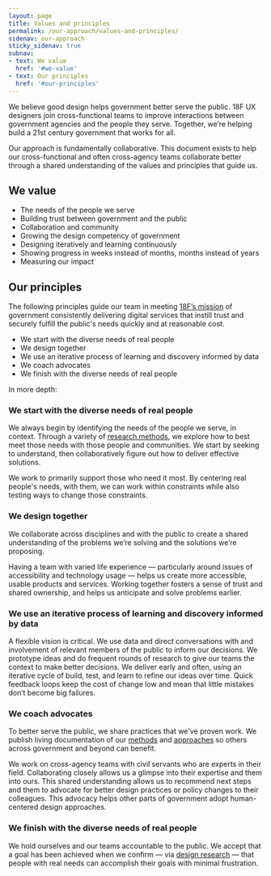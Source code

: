 ```yaml
---
layout: page
title: Values and principles
permalink: /our-approach/values-and-principles/
sidenav: our-approach
sticky_sidenav: true
subnav:
- text: We value
  href: '#we-value'
- text: Our principles
  href: '#our-principles'
---
```


We believe good design helps government better serve the public. 18F UX designers join cross-functional teams to improve interactions between government agencies and the people they serve. Together, we’re helping build a 21st century government that works for all.

Our approach is fundamentally collaborative. This document exists to help our cross-functional and often cross-agency teams collaborate better through a shared understanding of the values and principles that guide us.


## We value

- The needs of the people we serve
- Building trust between government and the public
- Collaboration and community
- Growing the design competency of government
- Designing iteratively and learning continuously
- Showing progress in weeks instead of months, months instead of years
- Measuring our impact


## Our principles

The following principles guide our team in meeting [18F’s mission](https://18f.gsa.gov/about/#our-mission) of government consistently delivering digital services that instill trust and securely fulfill the public's needs quickly and at reasonable cost.

- We start with the diverse needs of real people
- We design together
- We use an iterative process of learning and discovery informed by data
- We coach advocates
- We finish with the diverse needs of real people

In more depth:

### We start with the diverse needs of real people

We always begin by identifying the needs of the people we serve, in context. Through a variety of [research methods](https://methods.18f.gov/), we explore how to best meet those needs with those people and communities. We start by seeking to understand, then collaboratively figure out how to deliver effective solutions.

We work to primarily support those who need it most. By centering real people's needs, with them, we can work within constraints while also testing ways to change those constraints.

### We design together

We collaborate across disciplines and with the public to create a shared understanding of the problems we’re solving and the solutions we’re proposing.

Having a team with varied life experience — particularly around issues of accessibility and technology usage — helps us create more accessible, usable products and services. Working together fosters a sense of trust and shared ownership, and helps us anticipate and solve problems earlier.

### We use an iterative process of learning and discovery informed by data

A flexible vision is critical. We use data and direct conversations with and involvement of relevant members of the public to inform our decisions. We prototype ideas and do frequent rounds of research to give our teams the context to make better decisions. We deliver early and often, using an iterative cycle of build, test, and learn to refine our ideas over time. Quick feedback loops keep the cost of change low and mean that little mistakes don’t become big failures.

### We coach advocates

To better serve the public, we share practices that we've proven work. We publish living documentation of our [methods](https://methods.18f.gov/) and [approaches](/our-approach/) so others across government and beyond can benefit.

We work on cross-agency teams with civil servants who are experts in their field. Collaborating closely allows us a glimpse into their expertise and them into ours. This shared understanding allows us to recommend next steps and them to advocate for better design practices or policy changes to their colleagues. This advocacy helps other parts of government adopt human-centered design approaches.

### We finish with the diverse needs of real people

We hold ourselves and our teams accountable to the public. We accept that a goal has been achieved when we confirm — via [design research](/research/) — that people with real needs can accomplish their goals with minimal frustration.
